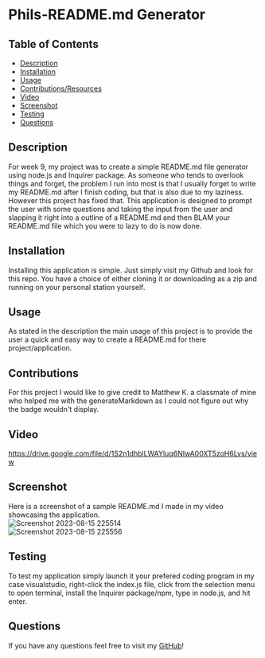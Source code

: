 # Phils-README.md Generator

 ## Table of Contents
 - [Description](#description)
 - [Installation](#installation)
 - [Usage](#usage)
 - [Contributions/Resources](#contributions)
 - [Video](#Video)
 - [Screenshot](#screenshot)
 - [Testing](#testing)
 - [Questions](#questions)

 ## Description
 For week 9, my project was to create a simple README.md file generator using node.js and Inquirer package. As someone who tends to overlook things and forget, the problem I run into most is that I usually forget  to write my README.md after I finish coding, but that is also due to my laziness. However this project has fixed that. This application is designed to prompt the user with some questions and taking the input from the user and slapping it right into a outline of a README.md and then BLAM your README.md file which you were to lazy to do is now done.

 ## Installation
 Installing this application is simple. Just simply visit my Github and look for this repo. You have a choice of either cloning it or downloading as a zip and running on your personal station yourself.

 ## Usage
 As stated in the description the main usage of this project is to provide the user a quick and easy way to create a README.md for there project/application.

 ## Contributions
 For this project I would like to give credit to Matthew K. a classmate of mine who helped me with the generateMarkdown as I could not figure out why the badge wouldn't display.

 ## Video
https://drive.google.com/file/d/1S2n1dhblLWAYluq6NIwA00XT5zoH6Lvs/view

 ## Screenshot
 Here is a screenshot of a sample README.md I made in my video showcasing the application.<br />
![Screenshot 2023-08-15 225514](https://github.com/Pixls112/Phils-ReadMe-Generator/assets/135586632/d88151f3-310f-4df6-ba40-7b6ad42a8ff8) <br />
![Screenshot 2023-08-15 225556](https://github.com/Pixls112/Phils-ReadMe-Generator/assets/135586632/ebb3cd28-7d9b-4b46-9308-cf1fac11c9c3) <br />
 
 ## Testing
 To test my application simply launch it your prefered coding program in my case visualstudio, right-click the index.js file, click from the selection menu to open terminal, install the Inquirer package/npm, type in node.js, and hit enter.
 
 ## Questions

 If you have any questions feel free to visit my [GitHub](https://github.com/Pixls112)!

